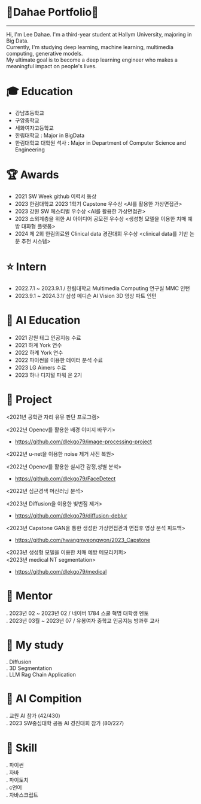 # 👋Dahae Portfolio👋
-------------------------------------------------------------------------------------------------------------
Hi, I'm Lee Dahae.
I'm a third-year student at Hallym University, majoring in Big Data.    
Currently, I'm studying deep learning, machine learning, multimedia computing, generative models.   
My ultimate goal is to become a deep learning engineer who makes a meaningful impact on people's lives.   

# 🎓 Education

 - 강남초등학교   
 - 구암중학교  
 - 세화여자고등학교  
 - 한림대학교 : Major in BigData
 - 한림대학교 대학원 석사 : Major in Department of Computer Science and Engineering

# 🏆 Awards  
-  2021 SW Week github 이력서 동상  
-  2023 한림대학교 2023 1학기 Capstone 우수상 <AI를 활용한 가상면접관>
-  2023 강원 SW 페스티벌 우수상 <AI를 활용한 가상면접관>
-  2023 소외계층을 위한 AI 아이디어 공모전 우수상 <생성형 모델을 이용한 치매 예방 대화형 플랫폼>
-  2024 제 2회 한림의료원 Clinical data 경진대회 우수상 <clinical data를 기반 논문 추천 시스템>   

  # ⭐ Intern
  - 2022.7.1 ~ 2023.9.1 / 한림대학교 Multimedia Computing 연구실 MMC 인턴
  - 2023.9.1 ~ 2024.3.1/ 삼성 메디슨 AI Vision 3D 영상 파트 인턴  
 
# 📗 AI Education   
- 2021 강원 테그 인공지능 수료   
- 2021 하계 York 연수    
- 2022 하계 York 연수  
- 2022 파이썬을 이용한 데이터 분석 수료  
- 2023 LG Aimers 수료  
- 2023 하나 디지털 파워 온 2기  

# 📕 Project
<2021년 공학관 자리 유뮤 판단 프로그램>  
 
<2022년 Opencv를 활용한 배경 이미지 바꾸기>  
- https://github.com/dlekgo79/image-processing-project
     
<2022년 u-net을 이용한 noise 제거 사진 복원>  

<2022년 Opencv를 활용한 실시간 감정,성별 분석>  
 - https://github.com/dlekgo79/FaceDetect
  
<2022년 심근경색 머신러닝 분석>
 
<2023년 Diffusion을 이용한 빛번짐 제거>    
- https://github.com/dlekgo79/diffusion-deblur
 
<2023년 Capstone GAN을 통한 생성한 가상면접관과 면접후 영상 분석 피드백>   
- https://github.com/hwangmyeongwon/2023_Capstone
  
<2023년 생성형 모델을 이용한 치매 예방 메모리키퍼>  
<2023년 medical NT segmentation>
- https://github.com/dlekgo79/medical

# 📓 Mentor    
. 2023년 02 ~ 2023년 02 / 네이버 1784 스쿨 혁명 대학생 멘토    
. 2023년 03월 ~ 2023년 07 / 유봉여자 중학교 인공지능 방과후 교사

# 📙 My study      
. Diffusion    
. 3D Segmentation    
. LLM Rag Chain Application   


# :blue_book: AI Compition
 . 교원 AI 참가 (42/430)  
 . 2023 SW중심대학 공동 AI 경진대회 참가 (80/227)

# 📒 Skill 
 .  파이썬  
 .  자바   
 .  파이토치    
 .  c언어   
 .  자바스크립트  
